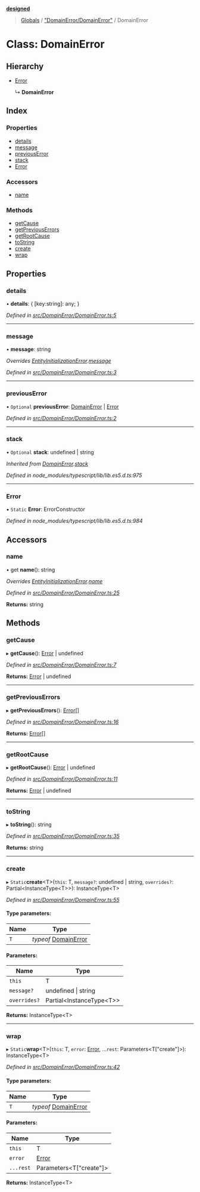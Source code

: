 **[designed](tsdoc/README.md)**

> [Globals](tsdoc/globals.md) / ["DomainError/DomainError"](tsdoc/modules/_domainerror_domainerror_.md) / DomainError

# Class: DomainError

## Hierarchy

* [Error](tsdoc/classes/_domainerror_domainerror_.domainerror.md#error)

  ↳ **DomainError**

## Index

### Properties

* [details](tsdoc/classes/_domainerror_domainerror_.domainerror.md#details)
* [message](tsdoc/classes/_domainerror_domainerror_.domainerror.md#message)
* [previousError](tsdoc/classes/_domainerror_domainerror_.domainerror.md#previouserror)
* [stack](tsdoc/classes/_domainerror_domainerror_.domainerror.md#stack)
* [Error](tsdoc/classes/_domainerror_domainerror_.domainerror.md#error)

### Accessors

* [name](tsdoc/classes/_domainerror_domainerror_.domainerror.md#name)

### Methods

* [getCause](tsdoc/classes/_domainerror_domainerror_.domainerror.md#getcause)
* [getPreviousErrors](tsdoc/classes/_domainerror_domainerror_.domainerror.md#getpreviouserrors)
* [getRootCause](tsdoc/classes/_domainerror_domainerror_.domainerror.md#getrootcause)
* [toString](tsdoc/classes/_domainerror_domainerror_.domainerror.md#tostring)
* [create](tsdoc/classes/_domainerror_domainerror_.domainerror.md#create)
* [wrap](tsdoc/classes/_domainerror_domainerror_.domainerror.md#wrap)

## Properties

### details

•  **details**: { [key:string]: any;  }

*Defined in [src/DomainError/DomainError.ts:5](https://github.com/jamesapple/ts-designed/blob/be057cd/src/DomainError/DomainError.ts#L5)*

___

### message

•  **message**: string

*Overrides [EntityInitializationError](tsdoc/classes/_entity_utilitytypes_.entityinitializationerror.md).[message](tsdoc/classes/_entity_utilitytypes_.entityinitializationerror.md#message)*

*Defined in [src/DomainError/DomainError.ts:3](https://github.com/jamesapple/ts-designed/blob/be057cd/src/DomainError/DomainError.ts#L3)*

___

### previousError

• `Optional` **previousError**: [DomainError](tsdoc/classes/_domainerror_domainerror_.domainerror.md) \| [Error](tsdoc/classes/_domainerror_domainerror_.domainerror.md#error)

*Defined in [src/DomainError/DomainError.ts:2](https://github.com/jamesapple/ts-designed/blob/be057cd/src/DomainError/DomainError.ts#L2)*

___

### stack

• `Optional` **stack**: undefined \| string

*Inherited from [DomainError](tsdoc/classes/_domainerror_domainerror_.domainerror.md).[stack](tsdoc/classes/_domainerror_domainerror_.domainerror.md#stack)*

*Defined in node_modules/typescript/lib/lib.es5.d.ts:975*

___

### Error

▪ `Static` **Error**: ErrorConstructor

*Defined in node_modules/typescript/lib/lib.es5.d.ts:984*

## Accessors

### name

• get **name**(): string

*Overrides [EntityInitializationError](tsdoc/classes/_entity_utilitytypes_.entityinitializationerror.md).[name](tsdoc/classes/_entity_utilitytypes_.entityinitializationerror.md#name)*

*Defined in [src/DomainError/DomainError.ts:25](https://github.com/jamesapple/ts-designed/blob/be057cd/src/DomainError/DomainError.ts#L25)*

**Returns:** string

## Methods

### getCause

▸ **getCause**(): [Error](tsdoc/classes/_domainerror_domainerror_.domainerror.md#error) \| undefined

*Defined in [src/DomainError/DomainError.ts:7](https://github.com/jamesapple/ts-designed/blob/be057cd/src/DomainError/DomainError.ts#L7)*

**Returns:** [Error](tsdoc/classes/_domainerror_domainerror_.domainerror.md#error) \| undefined

___

### getPreviousErrors

▸ **getPreviousErrors**(): [Error](tsdoc/classes/_domainerror_domainerror_.domainerror.md#error)[]

*Defined in [src/DomainError/DomainError.ts:16](https://github.com/jamesapple/ts-designed/blob/be057cd/src/DomainError/DomainError.ts#L16)*

**Returns:** [Error](tsdoc/classes/_domainerror_domainerror_.domainerror.md#error)[]

___

### getRootCause

▸ **getRootCause**(): [Error](tsdoc/classes/_domainerror_domainerror_.domainerror.md#error) \| undefined

*Defined in [src/DomainError/DomainError.ts:11](https://github.com/jamesapple/ts-designed/blob/be057cd/src/DomainError/DomainError.ts#L11)*

**Returns:** [Error](tsdoc/classes/_domainerror_domainerror_.domainerror.md#error) \| undefined

___

### toString

▸ **toString**(): string

*Defined in [src/DomainError/DomainError.ts:35](https://github.com/jamesapple/ts-designed/blob/be057cd/src/DomainError/DomainError.ts#L35)*

**Returns:** string

___

### create

▸ `Static`**create**\<T>(`this`: T, `message?`: undefined \| string, `overrides?`: Partial\<InstanceType\<T>>): InstanceType\<T>

*Defined in [src/DomainError/DomainError.ts:55](https://github.com/jamesapple/ts-designed/blob/be057cd/src/DomainError/DomainError.ts#L55)*

#### Type parameters:

Name | Type |
------ | ------ |
`T` | *typeof* [DomainError](tsdoc/classes/_domainerror_domainerror_.domainerror.md) |

#### Parameters:

Name | Type |
------ | ------ |
`this` | T |
`message?` | undefined \| string |
`overrides?` | Partial\<InstanceType\<T>> |

**Returns:** InstanceType\<T>

___

### wrap

▸ `Static`**wrap**\<T>(`this`: T, `error`: [Error](tsdoc/classes/_domainerror_domainerror_.domainerror.md#error), ...`rest`: Parameters\<T[\"create\"]>): InstanceType\<T>

*Defined in [src/DomainError/DomainError.ts:42](https://github.com/jamesapple/ts-designed/blob/be057cd/src/DomainError/DomainError.ts#L42)*

#### Type parameters:

Name | Type |
------ | ------ |
`T` | *typeof* [DomainError](tsdoc/classes/_domainerror_domainerror_.domainerror.md) |

#### Parameters:

Name | Type |
------ | ------ |
`this` | T |
`error` | [Error](tsdoc/classes/_domainerror_domainerror_.domainerror.md#error) |
`...rest` | Parameters\<T[\"create\"]> |

**Returns:** InstanceType\<T>

